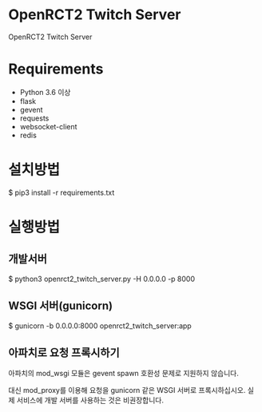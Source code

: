 # OpenRCT2 Twitch Server
OpenRCT2 Twitch Server

# Requirements
- Python 3.6 이상
- flask
- gevent
- requests
- websocket-client
- redis

# 설치방법
$ pip3 install -r requirements.txt

# 실행방법
## 개발서버
$ python3 openrct2_twitch_server.py -H 0.0.0.0 -p 8000

## WSGI 서버(gunicorn)
$ gunicorn -b 0.0.0.0:8000 openrct2_twitch_server:app

## 아파치로 요청 프록시하기
아파치의 mod_wsgi 모듈은 gevent spawn 호환성 문제로 지원하지 않습니다.

대신 mod_proxy를 이용해 요청을 gunicorn 같은 WSGI 서버로 프록시하십시오. 실제 서비스에 개발 서버를 사용하는 것은 비권장합니다.
